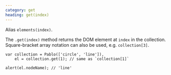 ```yaml
---
category: get
heading: get(index)
---
```


Alias `elements(index)`.

The `.get(index)` method returns the DOM element at `index` in the collection. Square-bracket array notation can also be used, e.g. `collection[3]`.

    var collection = Pablo(['circle', 'line']),
        el = collection.get(1); // same as `collection[1]`
    
    alert(el.nodeName); // 'line'
